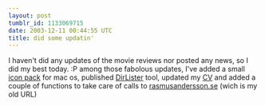 ```yaml
---
layout: post
tumblr_id: 1133069715
date: 2003-12-11 00:44:55 UTC
title: did some updatin'
---
```


I haven't did any updates of the movie reviews nor posted any news, so I did my best today. :P among those fabolous updates, I've added a small <a href="misc_stuff.asp">icon pack</a> for mac os, published <a href="misc.apps.asp?app=dirlister&#38;appt=DirLister">DirLister</a> tool, updated my <a href="http://rasmusandersson.se/rp13/cv/rasmus_andersson_cv.pdf">CV</a> and added a couple of functions to take care of calls to <a href="http://rasmusandersson.se/">rasmusandersson.se</a> (wich is my old URL)
